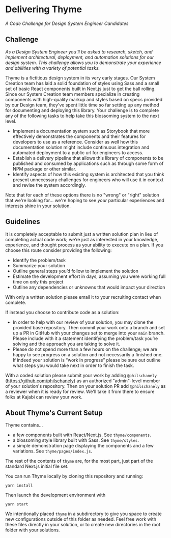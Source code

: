 # Delivering Thyme

_A Code Challenge for Design System Engineer Candidates_

## Challenge

_As a Design System Engineer you’ll be asked to research, sketch, and implement architectural, deployment, and automation solutions for our design system.
This challenge allows you to demonstrate your experience and abilities with a variety of potential tasks._

Thyme is a fictitious design system in its very early stages.
Our System Creation team has laid a solid foundation of styles using Sass and a small set of basic React components built in Next.js just to get the ball rolling.
Since our System Creation team members specialize in creating components with high-quality markup and styles based on specs provided by our Design team, they've spent little time so far setting up any method for documenting and deploying this library.
Your challenge is to complete any of the following tasks to help take this blossoming system to the next level.

- Implement a documentation system such as Storybook that more effectively demonstrates the components and their features for developers to use as a reference.
Consider as well how this documentation solution might include continuous integration and automated deployment to a public url for engineers to access.
- Establish a delivery pipeline that allows this library of components to be published and consumed by applications such as through some form of NPM package or other similar.
- Identify aspects of how this existing system is architected that you think present unnecessary challenges for engineers who will use it in context and revise the system accordingly.

Note that for each of these options there is no "wrong" or "right" solution that we're looking for... we're hoping to see _your_ particular experiences and interests shine in your solution.

## Guidelines

It is completely acceptable to submit just a written solution plan in lieu of completing actual code work; we’re just as interested in your knowledge, experience, and thought process as your ability to execute on a plan. If you choose this route consider providing the following:

- Identify the problem/task
- Summarize your solution
- Outline general steps you’d follow to implement the solution
- Estimate the development effort in days, assuming you were working full time on only this project
- Outline any dependencies or unknowns that would impact your direction

With only a written solution please email it to your recruiting contact when complete.

If instead you choose to contribute code as a solution:

- In order to help with our review of your solution, you may clone the provided base repository.
  Then commit your work onto a branch and set up a PR in GitHub with your changes set to merge into your `main` branch.
  Please include with it a statement identifying the problem/task you’re solving and the approach you are taking to solve it.
- Please do not spend more than a few hours on the challenge; we are happy to see progress on a solution and not necessarily a finished one.
  If indeed your solution is “work in progress” please be sure out outline what steps you would take next in order to finish the task.
  
With a coded solution please submit your work by adding `@philschanely` (https://github.com/philschanely) as an authorized "admin"-level member of your solution's repository. Then on your solution PR add `@philschanely` as a reviewer when it is ready for review. We'll take it from there to ensure folks at Kajabi can review your work.

## About Thyme's Current Setup

Thyme contains...

- a few components built with React/Next.js. See `thyme/components`.
- a blossoming style library built with Sass. See `thyme/styles`.
- a simple demonstration page displaying the components and a few variations. See `thyme/pages/index.js`.

The rest of the contents of `thyme` are, for the most part, just part of the standard Next.js initial file set.

You can run Thyme locally by cloning this repository and running:

```
yarn install
```

Then launch the development environment with

```
yarn start
```

We intentionally placed `thyme` in a subdirectory to give you space to create new configurations outside of this folder as needed.
Feel free work with these files directly in your solution, or to create new directories in the root folder with your solutions.
